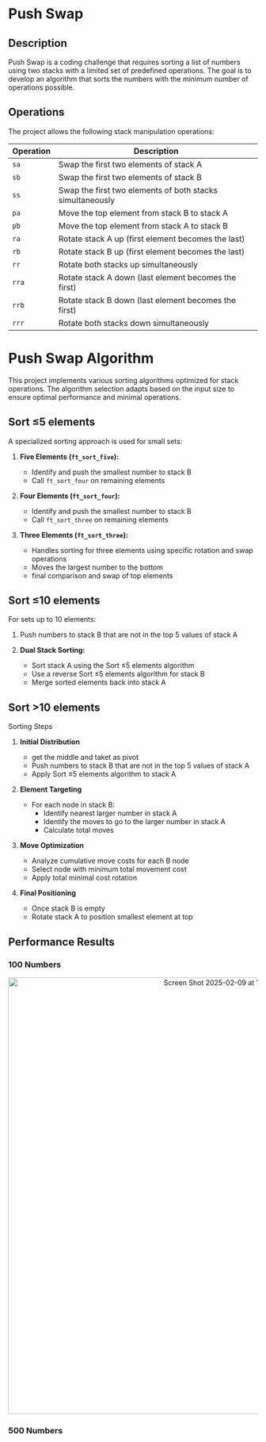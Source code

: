 # Push Swap

## Description
Push Swap is a coding challenge that requires sorting a list of numbers using two stacks with a limited set of predefined operations. The goal is to develop an algorithm that sorts the numbers with the minimum number of operations possible.

## Operations
The project allows the following stack manipulation operations:

<div align="center">

| Operation | Description |
|-----------|-------------|
| `sa` | Swap the first two elements of stack A |
| `sb` | Swap the first two elements of stack B |
| `ss` | Swap the first two elements of both stacks simultaneously |
| `pa` | Move the top element from stack B to stack A |
| `pb` | Move the top element from stack A to stack B |
| `ra` | Rotate stack A up (first element becomes the last) |
| `rb` | Rotate stack B up (first element becomes the last) |
| `rr` | Rotate both stacks up simultaneously |
| `rra` | Rotate stack A down (last element becomes the first) |
| `rrb` | Rotate stack B down (last element becomes the first) |
| `rrr` | Rotate both stacks down simultaneously |

</div>

# Push Swap Algorithm

This project implements various sorting algorithms optimized for stack operations. The algorithm selection adapts based on the input size to ensure optimal performance and minimal operations.

## Sort ≤5 elements
A specialized sorting approach is used for small sets:

1. **Five Elements (`ft_sort_five`):**
   - Identify and push the smallest number to stack B
   - Call `ft_sort_four` on remaining elements

2. **Four Elements (`ft_sort_four`):**
   - Identify and push the smallest number to stack B
   - Call `ft_sort_three` on remaining elements

3. **Three Elements (`ft_sort_three`):**
   - Handles sorting for three elements using specific rotation and swap operations
   - Moves the largest number to the bottom
   - final comparison and swap of top elements

## Sort ≤10 elements
For sets up to 10 elements:

1. Push numbers to stack B that are not in the top 5 values of stack A

2. **Dual Stack Sorting:**
   - Sort stack A using the Sort ≤5 elements algorithm
   - Use a reverse Sort ≤5 elements algorithm for stack B
   - Merge sorted elements back into stack A

## Sort >10 elements
Sorting Steps
1. **Initial Distribution**
   - get the middle and taket as pivot
   - Push numbers to stack B that are not in the top 5 values of stack A
   - Apply Sort ≤5 elements algorithm to stack A

3. **Element Targeting**
   - For each node in stack B:
     - Identify nearest larger number in stack A
     - Identify the moves to go to the larger number in stack A
     - Calculate total moves

4. **Move Optimization**
   - Analyze cumulative move costs for each B node
   - Select node with minimum total movement cost
   - Apply total minimal cost rotation

5. **Final Positioning**
   - Once stack B is empty
   - Rotate stack A to position smallest element at top

## Performance Results

### 100 Numbers
<div align="center">  
  <img width="881" alt="Screen Shot 2025-02-09 at 10 53 27 AM" src="https://github.com/user-attachments/assets/445a0fd4-77f2-4bf9-abb4-ad7a17bf1ed8" />
</div>

### 500 Numbers
<div align="center"
   
</div>


